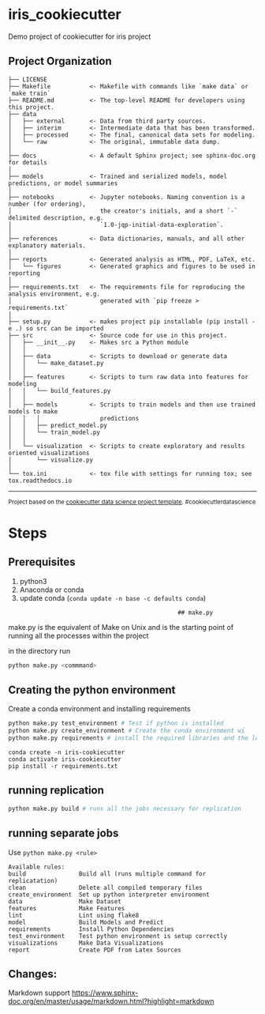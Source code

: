 # iris_cookiecutter

Demo project of cookiecutter for iris project

## Project Organization

    ├── LICENSE
    ├── Makefile           <- Makefile with commands like `make data` or `make train`
    ├── README.md          <- The top-level README for developers using this project.
    ├── data
    │   ├── external       <- Data from third party sources.
    │   ├── interim        <- Intermediate data that has been transformed.
    │   ├── processed      <- The final, canonical data sets for modeling.
    │   └── raw            <- The original, immutable data dump.
    │
    ├── docs               <- A default Sphinx project; see sphinx-doc.org for details
    │
    ├── models             <- Trained and serialized models, model predictions, or model summaries
    │
    ├── notebooks          <- Jupyter notebooks. Naming convention is a number (for ordering),
    │                         the creator's initials, and a short `-` delimited description, e.g.
    │                         `1.0-jqp-initial-data-exploration`.
    │
    ├── references         <- Data dictionaries, manuals, and all other explanatory materials.
    │
    ├── reports            <- Generated analysis as HTML, PDF, LaTeX, etc.
    │   └── figures        <- Generated graphics and figures to be used in reporting
    │
    ├── requirements.txt   <- The requirements file for reproducing the analysis environment, e.g.
    │                         generated with `pip freeze > requirements.txt`
    │
    ├── setup.py           <- makes project pip installable (pip install -e .) so src can be imported
    ├── src                <- Source code for use in this project.
    │   ├── __init__.py    <- Makes src a Python module
    │   │
    │   ├── data           <- Scripts to download or generate data
    │   │   └── make_dataset.py
    │   │
    │   ├── features       <- Scripts to turn raw data into features for modeling
    │   │   └── build_features.py
    │   │
    │   ├── models         <- Scripts to train models and then use trained models to make
    │   │   │                 predictions
    │   │   ├── predict_model.py
    │   │   └── train_model.py
    │   │
    │   └── visualization  <- Scripts to create exploratory and results oriented visualizations
    │       └── visualize.py
    │
    └── tox.ini            <- tox file with settings for running tox; see tox.readthedocs.io

---

<p><small>Project based on the <a target="_blank" href="https://drivendata.github.io/cookiecutter-data-science/">cookiecutter data science project template</a>. #cookiecutterdatascience</small></p>

# Steps

## Prerequisites

1. python3
2. Anaconda or conda
3. update conda (`conda update -n base -c defaults conda`)

<!-- ## Project initialization
(For cookiecutter)
```
cookiecutter https://github.com/drivendata/cookiecutter-data-science
cd iris_cookiecutter
``` -->

                                                    ## make.py

make.py is the equivalent of Make on Unix and is the starting point of running all the processes within the project

in the directory run

```bash
python make.py <commmand>
```

## Creating the python environment

Create a conda environment and installing requirements

```bash
python make.py test_environment # Test if python is installed
python make.py create_environment # Create the conda environment wi
python make.py requirements # install the required libraries and the local module (in the `src` directory)
```

```
conda create -n iris-cookiecutter
conda activate iris-cookiecutter
pip install -r requirements.txt
```

## running replication


```bash
python make.py build # runs all the jobs necessary for replication
```


## running separate jobs


Use `python make.py <rule>`

```
Available rules:
build               Build all (runs multiple command for replicatation)
clean               Delete all compiled temporary files
create_environment  Set up python interpreter environment
data                Make Dataset
features            Make Features
lint                Lint using flake8
model               Build Models and Predict
requirements        Install Python Dependencies
test_environment    Test python environment is setup correctly
visualizations      Make Data Visualizations
report              Create PDF from Latex Sources
```


## Changes:

Markdown support
https://www.sphinx-doc.org/en/master/usage/markdown.html?highlight=markdown

